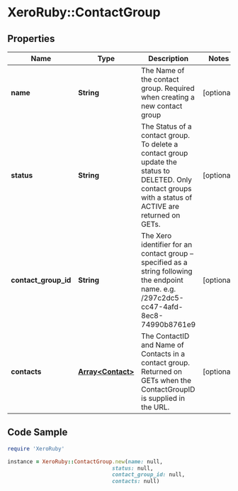 # XeroRuby::ContactGroup

## Properties

Name | Type | Description | Notes
------------ | ------------- | ------------- | -------------
**name** | **String** | The Name of the contact group. Required when creating a new contact  group | [optional] 
**status** | **String** | The Status of a contact group. To delete a contact group update the status to DELETED. Only contact groups with a status of ACTIVE are returned on GETs. | [optional] 
**contact_group_id** | **String** | The Xero identifier for an contact group – specified as a string following the endpoint name. e.g. /297c2dc5-cc47-4afd-8ec8-74990b8761e9 | [optional] 
**contacts** | [**Array&lt;Contact&gt;**](Contact.md) | The ContactID and Name of Contacts in a contact group. Returned on GETs when the ContactGroupID is supplied in the URL. | [optional] 

## Code Sample

```ruby
require 'XeroRuby'

instance = XeroRuby::ContactGroup.new(name: null,
                                 status: null,
                                 contact_group_id: null,
                                 contacts: null)
```


